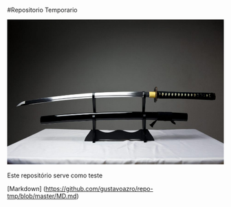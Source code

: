 #Repositorio Temporario

![Katana](katana.jpg)

Este repositório serve como teste

[Markdown] (https://github.com/gustavoazro/repo-tmp/blob/master/MD.md)
